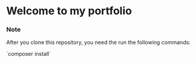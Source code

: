 # Welcome to my portfolio

### Note

<p>After you clone this repository, you need the run the following commands:</p>
`composer install`
